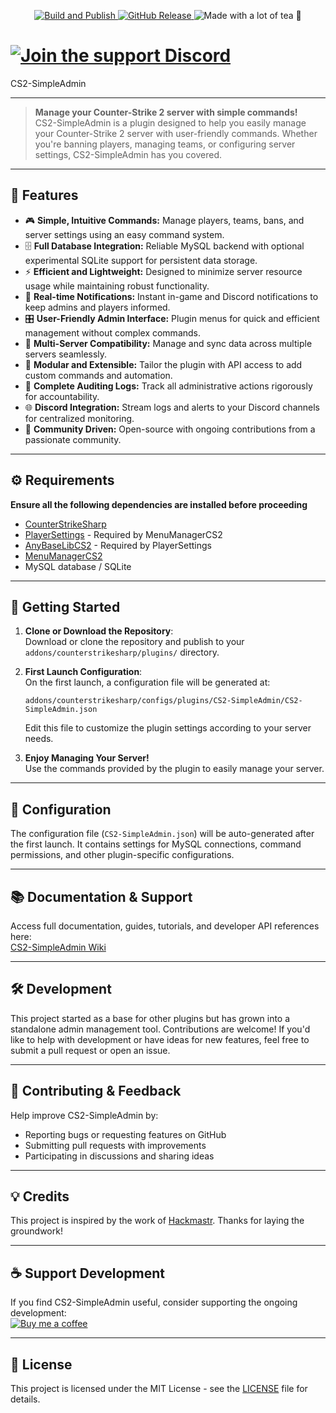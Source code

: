 <p align="center">
  <a href="https://github.com/daffyyyy/CS2-SimpleAdmin/actions/workflows/build.yml">
    <img src="https://github.com/daffyyyy/CS2-SimpleAdmin/actions/workflows/build.yml/badge.svg" alt="Build and Publish" />
  </a>
<a href="https://github.com/daffyyyy/CS2-SimpleAdmin/releases/latest">
  <img src="https://img.shields.io/github/v/release/daffyyyy/CS2-SimpleAdmin?color=orange" alt="GitHub Release" />
</a>
  <img src="https://img.shields.io/badge/Made_with-a_lot_of_tea_%F0%9F%8D%B5-red" alt="Made with a lot of tea 🍵" />
</p>

# [![Join the support Discord](https://img.shields.io/badge/Discord-Support-blue?logo=discord&logoColor=white)](https://discord.com/channels/1160907911501991946/1180627186865156126)
 CS2-SimpleAdmin

---

> **Manage your Counter-Strike 2 server with simple commands!**  
> CS2-SimpleAdmin is a plugin designed to help you easily manage your Counter-Strike 2 server with user-friendly commands. Whether you're banning players, managing teams, or configuring server settings, CS2-SimpleAdmin has you covered.

---

## 🚀 Features

- 🎮 **Simple, Intuitive Commands:** Manage players, teams, bans, and server settings using an easy command system.
- 🗄 **Full Database Integration:** Reliable MySQL backend with optional experimental SQLite support for persistent data storage.
- ⚡ **Efficient and Lightweight:** Designed to minimize server resource usage while maintaining robust functionality.
- 🚨 **Real-time Notifications:** Instant in-game and Discord notifications to keep admins and players informed.
- 🎛 **User-Friendly Admin Interface:** Plugin menus for quick and efficient management without complex commands.
- 🔄 **Multi-Server Compatibility:** Manage and sync data across multiple servers seamlessly.
- 🧩 **Modular and Extensible:** Tailor the plugin with API access to add custom commands and automation.
- 📜 **Complete Auditing Logs:** Track all administrative actions rigorously for accountability.
- 🌐 **Discord Integration:** Stream logs and alerts to your Discord channels for centralized monitoring.
- 🤝 **Community Driven:** Open-source with ongoing contributions from a passionate community.

---

## ⚙️ Requirements

**Ensure all the following dependencies are installed before proceeding**
- [CounterStrikeSharp](https://github.com/roflmuffin/CounterStrikeSharp)  
- [PlayerSettings](https://github.com/NickFox007/PlayerSettingsCS2) - Required by MenuManagerCS2
- [AnyBaseLibCS2](https://github.com/NickFox007/AnyBaseLibCS2) - Required by PlayerSettings
- [MenuManagerCS2](https://github.com/NickFox007/MenuManagerCS2)
- MySQL database / SQLite

---

## 🚀 Getting Started

1. **Clone or Download the Repository**:  
   Download or clone the repository and publish to your `addons/counterstrikesharp/plugins/` directory.

2. **First Launch Configuration**:  
   On the first launch, a configuration file will be generated at:
   ```
   addons/counterstrikesharp/configs/plugins/CS2-SimpleAdmin/CS2-SimpleAdmin.json
   ```
   Edit this file to customize the plugin settings according to your server needs.

3. **Enjoy Managing Your Server!**  
   Use the commands provided by the plugin to easily manage your server.

---

## 📁 Configuration

The configuration file (`CS2-SimpleAdmin.json`) will be auto-generated after the first launch. It contains settings for MySQL connections, command permissions, and other plugin-specific configurations.

---

## 📚 Documentation & Support

Access full documentation, guides, tutorials, and developer API references here:  
[CS2-SimpleAdmin Wiki](https://cs2-simpleadmin.daffyy.dev)

---

## 🛠️ Development

This project started as a base for other plugins but has grown into a standalone admin management tool. Contributions are welcome! If you'd like to help with development or have ideas for new features, feel free to submit a pull request or open an issue.

---

## 🤝 Contributing & Feedback

Help improve CS2-SimpleAdmin by:
- Reporting bugs or requesting features on GitHub
- Submitting pull requests with improvements
- Participating in discussions and sharing ideas

---

## 💡 Credits

This project is inspired by the work of [Hackmastr](https://github.com/Hackmastr/css-basic-admin/). Thanks for laying the groundwork!

---

## ☕ Support Development

If you find CS2-SimpleAdmin useful, consider supporting the ongoing development:  
[![Buy me a coffee](https://ko-fi.com/img/githubbutton_sm.svg)](https://ko-fi.com/Y8Y4THKXG)

---

## 📄 License
This project is licensed under the MIT License - see the [LICENSE](LICENSE) file for details.
